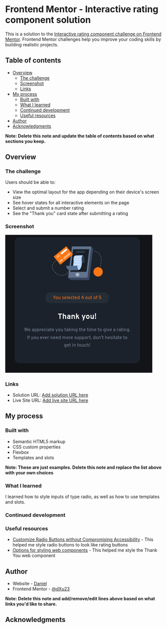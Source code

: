 # Frontend Mentor - Interactive rating component solution

This is a solution to the [Interactive rating component challenge on Frontend Mentor](https://www.frontendmentor.io/challenges/interactive-rating-component-koxpeBUmI). Frontend Mentor challenges help you improve your coding skills by building realistic projects. 

## Table of contents

- [Overview](#overview)
  - [The challenge](#the-challenge)
  - [Screenshot](#screenshot)
  - [Links](#links)
- [My process](#my-process)
  - [Built with](#built-with)
  - [What I learned](#what-i-learned)
  - [Continued development](#continued-development)
  - [Useful resources](#useful-resources)
- [Author](#author)
- [Acknowledgments](#acknowledgments)

**Note: Delete this note and update the table of contents based on what sections you keep.**

## Overview

### The challenge

Users should be able to:

- View the optimal layout for the app depending on their device's screen size
- See hover states for all interactive elements on the page
- Select and submit a number rating
- See the "Thank you" card state after submitting a rating

### Screenshot

![](./screenshot.png)


### Links

- Solution URL: [Add solution URL here](https://your-solution-url.com)
- Live Site URL: [Add live site URL here](https://your-live-site-url.com)

## My process

### Built with

- Semantic HTML5 markup
- CSS custom properties
- Flexbox
- Templates and slots

**Note: These are just examples. Delete this note and replace the list above with your own choices**

### What I learned

I learned how to style inputs of type radio, as well as how to use templates and slots.

### Continued development

### Useful resources

- [Customize Radio Buttons without Compromising Accessibility](https://blog.bitsrc.io/customise-radio-buttons-without-compromising-accessibility-b03061b5ba93) - This helped me style radio buttons to look like rating buttons
- [Options for styling web components](https://nolanlawson.com/2021/01/03/options-for-styling-web-components/) - This helped me style the Thank You web component

## Author

- Website - [Daniel](https://coldfix.dev)
- Frontend Mentor - [@dXu23](https://www.frontendmentor.io/profile/dXu23)

**Note: Delete this note and add/remove/edit lines above based on what links you'd like to share.**

## Acknowledgments

